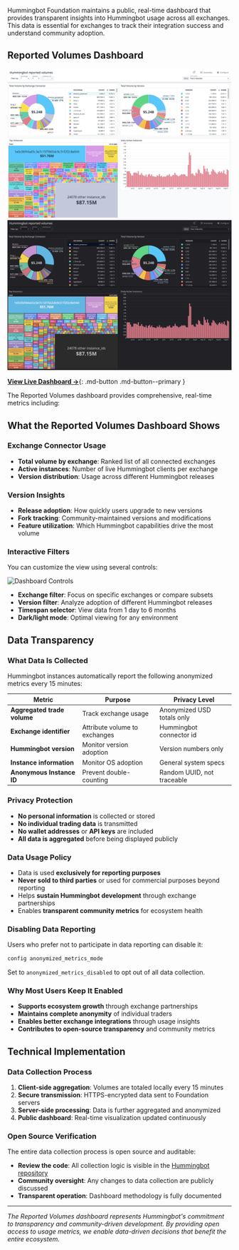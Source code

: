Hummingbot Foundation maintains a public, real-time dashboard that provides transparent insights into Hummingbot usage across all exchanges. This data is essential for exchanges to track their integration success and understand community adoption.

## Reported Volumes Dashboard

![Reported Volumes](./assets/img/reported-volumes-light.png#only-light)
![Reported Volumes](./assets/img/reported-volumes-dark.png#only-dark)

[**View Live Dashboard →**](https://p.datadoghq.com/sb/a96a744f5-a15479d77992ccba0d23aecfd4c87a52){: .md-button .md-button--primary }

The Reported Volumes dashboard provides comprehensive, real-time metrics including:

## What the Reported Volumes Dashboard Shows

### Exchange Connector Usage

- **Total volume by exchange**: Ranked list of all connected exchanges
- **Active instances**: Number of live Hummingbot clients per exchange
- **Version distribution**: Usage across different Hummingbot releases

### Version Insights

- **Release adoption**: How quickly users upgrade to new versions
- **Fork tracking**: Community-maintained versions and modifications
- **Feature utilization**: Which Hummingbot capabilities drive the most volume

### Interactive Filters

You can customize the view using several controls:

![Dashboard Controls](./toggles.png)

- **Exchange filter**: Focus on specific exchanges or compare subsets
- **Version filter**: Analyze adoption of different Hummingbot releases
- **Timespan selector**: View data from 1 day to 6 months
- **Dark/light mode**: Optimal viewing for any environment

## Data Transparency

### What Data Is Collected

Hummingbot instances automatically report the following anonymized metrics every 15 minutes:

| Metric | Purpose | Privacy Level |
|--------|---------|---------------|
| **Aggregated trade volume** | Track exchange usage | Anonymized USD totals only |
| **Exchange identifier** | Attribute volume to exchanges | Hummingbot connector id |
| **Hummingbot version** | Monitor version adoption | Version numbers only |
| **Instance information** | Monitor OS adoption | General system specs |
| **Anonymous Instance ID** | Prevent double-counting | Random UUID, not traceable |

### Privacy Protection

- **No personal information** is collected or stored
- **No individual trading data** is transmitted
- **No wallet addresses** or **API keys** are included
- **All data is aggregated** before being displayed publicly

### Data Usage Policy

- Data is used **exclusively for reporting purposes**
- **Never sold to third parties** or used for commercial purposes beyond reporting
- Helps **sustain Hummingbot development** through exchange partnerships
- Enables **transparent community metrics** for ecosystem health

### Disabling Data Reporting

Users who prefer not to participate in data reporting can disable it:

```bash
config anonymized_metrics_mode
```

Set to `anonymized_metrics_disabled` to opt out of all data collection.

### Why Most Users Keep It Enabled

- **Supports ecosystem growth** through exchange partnerships
- **Maintains complete anonymity** of individual traders
- **Enables better exchange integrations** through usage insights
- **Contributes to open-source transparency** and community metrics

## Technical Implementation

### Data Collection Process

1. **Client-side aggregation**: Volumes are totaled locally every 15 minutes
2. **Secure transmission**: HTTPS-encrypted data sent to Foundation servers
3. **Server-side processing**: Data is further aggregated and anonymized
4. **Public dashboard**: Real-time visualization updated continuously

### Open Source Verification
The entire data collection process is open source and auditable:

- **Review the code**: All collection logic is visible in the [Hummingbot repository](https://github.com/hummingbot/hummingbot)
- **Community oversight**: Any changes to data collection are publicly discussed
- **Transparent operation**: Dashboard methodology is fully documented

---

*The Reported Volumes dashboard represents Hummingbot's commitment to transparency and community-driven development. By providing open access to usage metrics, we enable data-driven decisions that benefit the entire ecosystem.*